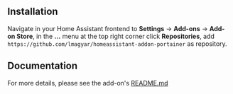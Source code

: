 
## Installation

Navigate in your Home Assistant frontend to **Settings** -> **Add-ons** -> **Add-on Store**, in the **...** menu at the top right corner click **Repositories**, add `https://github.com/lmagyar/homeassistant-addon-portainer` as repository.

## Documentation

For more details, please see the add-on's [README.md](portainer)
